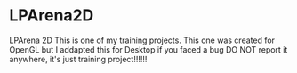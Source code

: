 # LPArena2D
LPArena 2D
This is one of my training projects. This one was created for OpenGL but I addapted this for Desktop
if you faced a bug DO NOT report it anywhere, it's just training project!!!!!!

